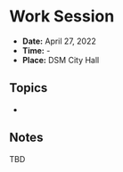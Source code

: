 # Work Session

- **Date:** April 27, 2022
- **Time:** -
- **Place:** DSM City Hall

## Topics

-

## Notes

TBD
